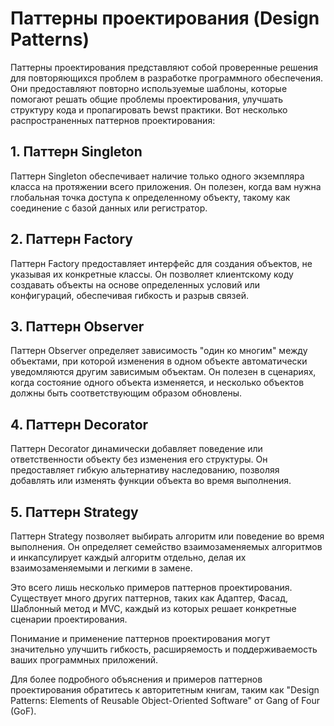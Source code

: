 # Паттерны проектирования (Design Patterns)

Паттерны проектирования представляют собой проверенные решения для повторяющихся проблем в разработке программного обеспечения. Они предоставляют повторно используемые шаблоны, которые помогают решать общие проблемы проектирования, улучшать структуру кода и пропагировать bewst практики. Вот несколько распространенных паттернов проектирования:

## 1. Паттерн Singleton

Паттерн Singleton обеспечивает наличие только одного экземпляра класса на протяжении всего приложения. Он полезен, когда вам нужна глобальная точка доступа к определенному объекту, такому как соединение с базой данных или регистратор.

## 2. Паттерн Factory

Паттерн Factory предоставляет интерфейс для создания объектов, не указывая их конкретные классы. Он позволяет клиентскому коду создавать объекты на основе определенных условий или конфигураций, обеспечивая гибкость и разрыв связей.

## 3. Паттерн Observer

Паттерн Observer определяет зависимость "один ко многим" между объектами, при которой изменения в одном объекте автоматически уведомляются другим зависимым объектам. Он полезен в сценариях, когда состояние одного объекта изменяется, и несколько объектов должны быть соответствующим образом обновлены.

## 4. Паттерн Decorator

Паттерн Decorator динамически добавляет поведение или ответственности объекту без изменения его структуры. Он предоставляет гибкую альтернативу наследованию, позволяя добавлять или изменять функции объекта во время выполнения.

## 5. Паттерн Strategy

Паттерн Strategy позволяет выбирать алгоритм или поведение во время выполнения. Он определяет семейство взаимозаменяемых алгоритмов и инкапсулирует каждый алгоритм отдельно, делая их взаимозаменяемыми и легкими в замене.

Это всего лишь несколько примеров паттернов проектирования. Существует много других паттернов, таких как Адаптер, Фасад, Шаблонный метод и MVC, каждый из которых решает конкретные сценарии проектирования.

Понимание и применение паттернов проектирования могут значительно улучшить гибкость, расширяемость и поддерживаемость ваших программных приложений.

Для более подробного объяснения и примеров паттернов проектирования обратитесь к авторитетным книгам, таким как "Design Patterns: Elements of Reusable Object-Oriented Software" от Gang of Four (GoF).